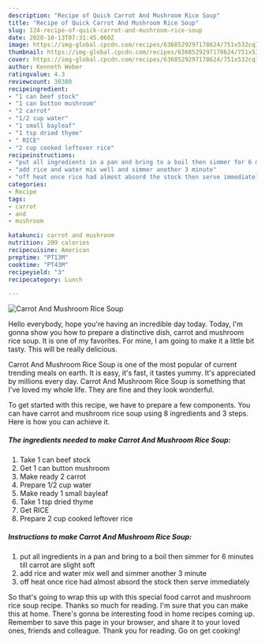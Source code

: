 ```yaml
---
description: "Recipe of Quick Carrot And Mushroom Rice Soup"
title: "Recipe of Quick Carrot And Mushroom Rice Soup"
slug: 124-recipe-of-quick-carrot-and-mushroom-rice-soup
date: 2020-10-13T07:31:45.060Z
image: https://img-global.cpcdn.com/recipes/6368529297178624/751x532cq70/carrot-and-mushroom-rice-soup-recipe-main-photo.jpg
thumbnail: https://img-global.cpcdn.com/recipes/6368529297178624/751x532cq70/carrot-and-mushroom-rice-soup-recipe-main-photo.jpg
cover: https://img-global.cpcdn.com/recipes/6368529297178624/751x532cq70/carrot-and-mushroom-rice-soup-recipe-main-photo.jpg
author: Kenneth Weber
ratingvalue: 4.3
reviewcount: 30380
recipeingredient:
- "1 can beef stock"
- "1 can button mushroom"
- "2 carrot"
- "1/2 cup water"
- "1 small bayleaf"
- "1 tsp dried thyme"
- " RICE"
- "2 cup cooked leftover rice"
recipeinstructions:
- "put all ingredients in a pan and bring to a boil then simmer for 6 minutes till carrot are slight soft"
- "add rice and water mix well and simmer another 3 minute"
- "off heat once rice had almost absord the stock then serve immediately"
categories:
- Recipe
tags:
- carrot
- and
- mushroom

katakunci: carrot and mushroom 
nutrition: 209 calories
recipecuisine: American
preptime: "PT13M"
cooktime: "PT43M"
recipeyield: "3"
recipecategory: Lunch

---
```



![Carrot And Mushroom Rice Soup](https://img-global.cpcdn.com/recipes/6368529297178624/751x532cq70/carrot-and-mushroom-rice-soup-recipe-main-photo.jpg)

Hello everybody, hope you're having an incredible day today. Today, I'm gonna show you how to prepare a distinctive dish, carrot and mushroom rice soup. It is one of my favorites. For mine, I am going to make it a little bit tasty. This will be really delicious.



Carrot And Mushroom Rice Soup is one of the most popular of current trending meals on earth. It is easy, it's fast, it tastes yummy. It's appreciated by millions every day. Carrot And Mushroom Rice Soup is something that I've loved my whole life. They are fine and they look wonderful.


To get started with this recipe, we have to prepare a few components. You can have carrot and mushroom rice soup using 8 ingredients and 3 steps. Here is how you can achieve it.

<!--inarticleads1-->

##### The ingredients needed to make Carrot And Mushroom Rice Soup:

1. Take 1 can beef stock
1. Get 1 can button mushroom
1. Make ready 2 carrot
1. Prepare 1/2 cup water
1. Make ready 1 small bayleaf
1. Take 1 tsp dried thyme
1. Get  RICE
1. Prepare 2 cup cooked leftover rice




<!--inarticleads2-->

##### Instructions to make Carrot And Mushroom Rice Soup:

1. put all ingredients in a pan and bring to a boil then simmer for 6 minutes till carrot are slight soft
1. add rice and water mix well and simmer another 3 minute
1. off heat once rice had almost absord the stock then serve immediately




So that's going to wrap this up with this special food carrot and mushroom rice soup recipe. Thanks so much for reading. I'm sure that you can make this at home. There's gonna be interesting food in home recipes coming up. Remember to save this page in your browser, and share it to your loved ones, friends and colleague. Thank you for reading. Go on get cooking!
